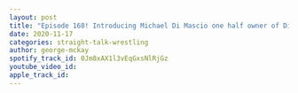 ```yaml
---
layout: post
title: "Episode 168! Introducing Michael Di Mascio one half owner of Discreet Gentlemen"
date: 2020-11-17
categories: straight-talk-wrestling
author: george-mckay
spotify_track_id: 0Jm8xAX1l3vEqGxsNlRjGz
youtube_video_id: 
apple_track_id: 
---
```

